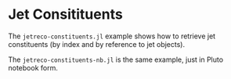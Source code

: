 # Jet Consitituents

The `jetreco-constituents.jl` example shows how to retrieve jet constituents (by
index and by reference to jet objects).

The `jetreco-constituents-nb.jl` is the same example, just in Pluto notebook
form.
